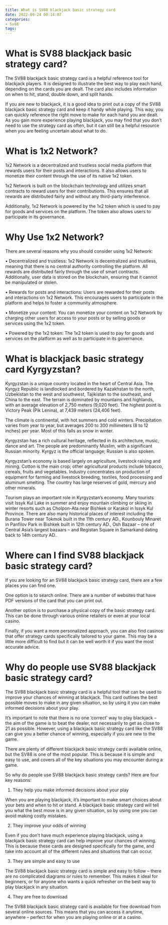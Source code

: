 ```yaml
---
title: What is SV88 blackjack basic strategy card 
date: 2022-09-24 00:14:07
categories:
- Sv88
tags:
---
```



#  What is SV88 blackjack basic strategy card? 

The SV88 blackjack basic strategy card is a helpful reference tool for blackjack players. It is designed to illustrate the best way to play each hand, depending on the cards you are dealt. The card also includes information on when to hit, stand, double down, and split hands.

If you are new to blackjack, it is a good idea to print out a copy of the SV88 blackjack basic strategy card and keep it handy while playing. This way, you can quickly reference the right move to make for each hand you are dealt. As you gain more experience playing blackjack, you may find that you don’t need to use the strategy card as often, but it can still be a helpful resource when you are feeling uncertain about what to do.

#  What is 1x2 Network? 

1x2 Network is a decentralized and trustless social media platform that rewards users for their posts and interactions. It also allows users to monetize their content through the use of its native 1x2 token.

1x2 Network is built on the blockchain technology and utilizes smart contracts to reward users for their contributions. This ensures that all rewards are distributed fairly and without any third-party interference.

Additionally, 1x2 Network is powered by the 1x2 token which is used to pay for goods and services on the platform. The token also allows users to participate in its governance.

# Why Use 1x2 Network? 

There are several reasons why you should consider using 1x2 Network: 

• Decentralized and trustless: 1x2 Network is decentralized and trustless, meaning that there is no central authority controlling the platform. All rewards are distributed fairly through the use of smart contracts. Additionally, user data is stored on the blockchain, ensuring that it cannot be manipulated or stolen. 

• Rewards for posts and interactions: Users are rewarded for their posts and interactions on 1x2 Network. This encourages users to participate in the platform and helps to foster a community atmosphere. 

• Monetize your content: You can monetize your content on 1x2 Network by charging other users for access to your posts or by selling goods or services using the 1x2 token. 

• Powered by the 1x2 token: The 1x2 token is used to pay for goods and services on the platform as well as to participate in its governance.

#  What is blackjack basic strategy card Kyrgyzstan?

Kyrgyzstan is a unique country located in the heart of Central Asia. The Kyrgyz Republic is landlocked and bordered by Kazakhstan to the north, Uzbekistan to the west and southwest, Tajikistan to the southeast, and China to the east. The terrain is dominated by mountains and highlands, with an average elevation of 2,750 meters (9,020 feet). The highest point is Victory Peak (Pik Lenina), at 7,439 meters (24,406 feet).

The climate is continental, with hot summers and cold winters. Precipitation varies from year to year, but averages 200 to 300 millimeters (8 to 12 inches) per year. Most of this falls as snow in winter.

Kyrgyzstan has a rich cultural heritage, reflected in its architecture, music, dance and art. The people are predominantly Muslim, with a significant Russian minority. Kyrgyz is the official language; Russian is also spoken.

Kyrgyzstan’s economy is based largely on agriculture, livestock raising and mining. Cotton is the main crop; other agricultural products include tobacco, cereals, fruits and vegetables. Industry concentrates on production of equipment for farming and livestock breeding, textiles, food processing and aluminum smelting. The country has large reserves of gold, mercury and other minerals.



Tourism plays an important role in Kyrgyzstan’s economy. Many tourists visit Issyk Kul Lake in summer and enjoy mountain climbing or skiing in winter resorts such as Cholpon-Ata near Bishkek or Karakol in Issyk Kul Province. There are also many historical places of interest including the Burana Tower near Tokmok built in the 11th century AD., Kounbouly Minaret in Panfilov Park in Bishkek built in 12th century AD., Osh Bazaar – one of Central Asia’s largest bazaars – and Registan Square in Samarkand dating back to 14th century AD..

#  Where can I find SV88 blackjack basic strategy card?

If you are looking for an SV88 blackjack basic strategy card, there are a few places you can find one.

One option is to search online. There are a number of websites that have PDF versions of the card that you can print out.

Another option is to purchase a physical copy of the basic strategy card. This can be done through various online retailers or even at your local casino.

Finally, if you want a more personalized approach, you can also find casinos that offer strategy cards specifically tailored to your game. This may be a little more difficult to find but it can be well worth it if you want the most accurate advice.

#  Why do people use SV88 blackjack basic strategy card?

The SV88 blackjack basic strategy card is a helpful tool that can be used to improve your chances of winning at blackjack. This card outlines the best possible moves to make in any given situation, so by using it you can make informed decisions about your play.

It’s important to note that there is no one ‘correct’ way to play blackjack – the aim of the game is to beat the dealer, not necessarily to get as close to 21 as possible. However, using a blackjack basic strategy card like the SV88 can give you a better chance of winning, especially if you are new to the game.

There are plenty of different blackjack basic strategy cards available online, but the SV88 is one of the most popular. This is because it is simple and easy to use, and covers all of the key situations you may encounter during a game.

So why do people use SV88 blackjack basic strategy cards? Here are four key reasons:

1. They help you make informed decisions about your play

When you are playing blackjack, it’s important to make smart choices about your bets and when to hit or stand. A blackjack basic strategy card will tell you what the best move is in any given situation, so by using one you can avoid making costly mistakes.

2. They improve your odds of winning

Even if you don’t have much experience playing blackjack, using a blackjack basic strategy card can help improve your chances of winning. This is because these cards are designed specifically for the game, and take into account all of the different rules and situations that can occur.

3. They are simple and easy to use

The SV88 blackjack basic strategy card is simple and easy to follow – there are no complicated diagrams or rules to remember. This makes it ideal for beginners, or for anyone who wants a quick refresher on the best way to play blackjack in any situation.

4. They are free to download

The SV88 blackjack basic strategy card is available for free download from several online sources. This means that you can access it anytime, anywhere – perfect for when you are playing online or at a casino.